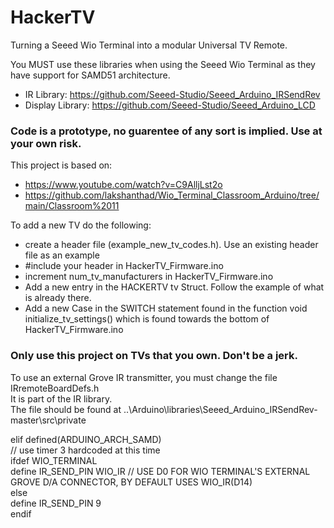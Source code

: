 # HackerTV
 Turning a Seeed Wio Terminal into a modular Universal TV Remote.
 
 You MUST use these libraries when using the Seeed Wio Terminal as they have support for SAMD51 architecture.
 
- IR Library: https://github.com/Seeed-Studio/Seeed_Arduino_IRSendRev
- Display Library: https://github.com/Seeed-Studio/Seeed_Arduino_LCD
 
### Code is a prototype, no guarentee of any sort is implied. Use at your own risk.
 
This project is based on:
 - https://www.youtube.com/watch?v=C9AlljLst2o
 - https://github.com/lakshanthad/Wio_Terminal_Classroom_Arduino/tree/main/Classroom%2011

To add a new TV do the following:

- create a header file (example_new_tv_codes.h).  Use an existing header file as an example
- #include your header in HackerTV_Firmware.ino
- increment num_tv_manufacturers in HackerTV_Firmware.ino
- Add a new entry in the HACKERTV tv Struct.  Follow the example of what is already there.
- Add a new Case in the SWITCH statement found in the function void initialize_tv_settings() which is found towards the bottom of HackerTV_Firmware.ino

### Only use this project on TVs that you own. Don't be a jerk.

To use an external Grove IR transmitter, you must change the file IRremoteBoardDefs.h  
It is part of the IR library.  
The file should be found at  ..\Arduino\libraries\Seeed_Arduino_IRSendRev-master\src\private  

elif defined(ARDUINO_ARCH_SAMD)  
// use timer 3 hardcoded at this time  
ifdef WIO_TERMINAL  
define IR_SEND_PIN WIO_IR   // USE D0 FOR WIO TERMINAL'S EXTERNAL GROVE D/A CONNECTOR,  BY DEFAULT USES WIO_IR(D14)  
else  
define IR_SEND_PIN 9  
endif  
